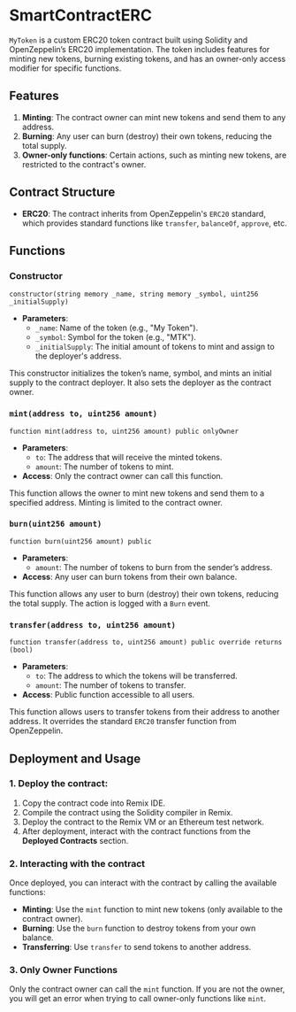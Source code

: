 # SmartContractERC

`MyToken` is a custom ERC20 token contract built using Solidity and OpenZeppelin’s ERC20 implementation. The token includes features for minting new tokens, burning existing tokens, and has an owner-only access modifier for specific functions.

## Features

1. **Minting**: The contract owner can mint new tokens and send them to any address.
2. **Burning**: Any user can burn (destroy) their own tokens, reducing the total supply.
3. **Owner-only functions**: Certain actions, such as minting new tokens, are restricted to the contract's owner.

## Contract Structure

- **ERC20**: The contract inherits from OpenZeppelin's `ERC20` standard, which provides standard functions like `transfer`, `balanceOf`, `approve`, etc.

## Functions

### Constructor

```solidity
constructor(string memory _name, string memory _symbol, uint256 _initialSupply)
```
- **Parameters**:
  - `_name`: Name of the token (e.g., "My Token").
  - `_symbol`: Symbol for the token (e.g., "MTK").
  - `_initialSupply`: The initial amount of tokens to mint and assign to the deployer's address.

This constructor initializes the token’s name, symbol, and mints an initial supply to the contract deployer. It also sets the deployer as the contract owner.

### `mint(address to, uint256 amount)` 

```solidity
function mint(address to, uint256 amount) public onlyOwner
```
- **Parameters**:
  - `to`: The address that will receive the minted tokens.
  - `amount`: The number of tokens to mint.
- **Access**: Only the contract owner can call this function.

This function allows the owner to mint new tokens and send them to a specified address. Minting is limited to the contract owner.

### `burn(uint256 amount)` 

```solidity
function burn(uint256 amount) public
```
- **Parameters**:
  - `amount`: The number of tokens to burn from the sender’s address.
- **Access**: Any user can burn tokens from their own balance.

This function allows any user to burn (destroy) their own tokens, reducing the total supply. The action is logged with a `Burn` event.

### `transfer(address to, uint256 amount)`

```solidity
function transfer(address to, uint256 amount) public override returns (bool)
```
- **Parameters**:
  - `to`: The address to which the tokens will be transferred.
  - `amount`: The number of tokens to transfer.
- **Access**: Public function accessible to all users.

This function allows users to transfer tokens from their address to another address. It overrides the standard `ERC20` transfer function from OpenZeppelin.

## Deployment and Usage

### 1. Deploy the contract:
1. Copy the contract code into Remix IDE.
2. Compile the contract using the Solidity compiler in Remix.
3. Deploy the contract to the Remix VM or an Ethereum test network.
4. After deployment, interact with the contract functions from the **Deployed Contracts** section.

### 2. Interacting with the contract
Once deployed, you can interact with the contract by calling the available functions:
- **Minting**: Use the `mint` function to mint new tokens (only available to the contract owner).
- **Burning**: Use the `burn` function to destroy tokens from your own balance.
- **Transferring**: Use `transfer` to send tokens to another address.

### 3. Only Owner Functions
Only the contract owner can call the `mint` function. If you are not the owner, you will get an error when trying to call owner-only functions like `mint`.
